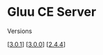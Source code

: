 # Gluu CE Server

Versions
		
[[3.0.1](./docs/3.0.1)]		[[3.0.0](./docs/3.0.0)] 		[[2.4.4](./docs/2.4.4)]